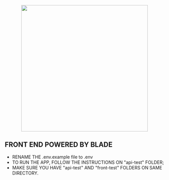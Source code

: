 <p align="center"><a href="https://laravel.com" target="_blank"><img src="https://cdn.worldvectorlogo.com/logos/blade-ui-kit-wordmark-1.svg" width="400"></a></p>

## FRONT END POWERED BY BLADE

- RENAME THE .env.example file to .env 
- TO RUN THE APP, FOLLOW THE INSTRUCTIONS ON "api-test" FOLDER;
- MAKE SURE YOU HAVE "api-test" AND "front-test" FOLDERS ON SAME DIRECTORY. 

